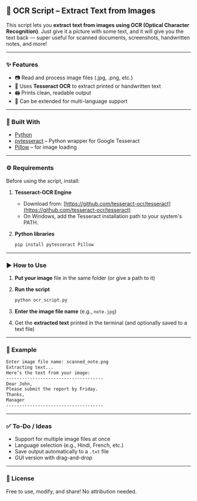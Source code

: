 ## 📄 OCR Script – Extract Text from Images

This script lets you **extract text from images using OCR (Optical Character Recognition)**. Just give it a picture with some text, and it will give you the text back — super useful for scanned documents, screenshots, handwritten notes, and more!

---

### ✨ Features

* 📷 Read and process image files (.jpg, .png, etc.)
* 🧠 Uses **Tesseract OCR** to extract printed or handwritten text
* 🖨️ Prints clean, readable output
* 💬 Can be extended for multi-language support

---

### 🧰 Built With

* [Python](https://www.python.org/)
* [pytesseract](https://github.com/madmaze/pytesseract) – Python wrapper for Google Tesseract
* [Pillow](https://pillow.readthedocs.io/) – for image loading

---

### ⚙️ Requirements

Before using the script, install:

1. **Tesseract-OCR Engine**

   * Download from: [https://github.com/tesseract-ocr/tesseract](https://github.com/tesseract-ocr/tesseract)
   * On Windows, add the Tesseract installation path to your system's PATH.

2. **Python libraries**

   ```bash
   pip install pytesseract Pillow
   ```

---

### ▶️ How to Use

1. **Put your image** file in the same folder (or give a path to it)

2. **Run the script**

   ```bash
   python ocr_script.py
   ```

3. **Enter the image file name** (e.g., `note.jpg`)

4. Get the **extracted text** printed in the terminal (and optionally saved to a text file)

---

### 📁 Example

```bash
Enter image file name: scanned_note.png  
Extracting text...  
Here’s the text from your image:
-------------------------------------
Dear John,  
Please submit the report by Friday.  
Thanks,  
Manager
-------------------------------------
```

---

### ✅ To-Do / Ideas

* Support for multiple image files at once
* Language selection (e.g., Hindi, French, etc.)
* Save output automatically to a `.txt` file
* GUI version with drag-and-drop

---

### 📝 License

Free to use, modify, and share! No attribution needed.
